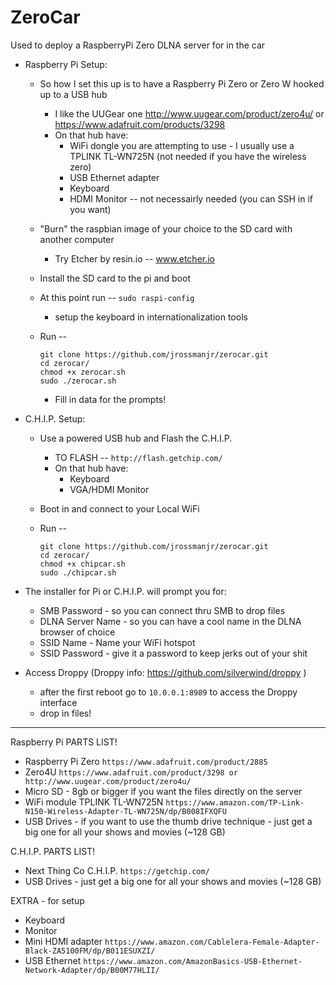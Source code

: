 # ZeroCar
Used to deploy a RaspberryPi Zero DLNA server for in the car
    
- Raspberry Pi Setup:
    - So how I set this up is to have a Raspberry Pi Zero or Zero W hooked up to a USB hub
        - I like the UUGear one http://www.uugear.com/product/zero4u/ or https://www.adafruit.com/products/3298
        - On that hub have: 
            - WiFi dongle you are attempting to use - I usually use a TPLINK TL-WN725N (not needed if you have the wireless zero)
            - USB Ethernet adapter
            - Keyboard
            - HDMI Monitor -- not necessairly needed (you can SSH in if you want)
            
    - "Burn" the raspbian image of your choice to the SD card with another computer
        - Try Etcher by resin.io -- www.etcher.io
    
    - Install the SD card to the pi and boot
    
    - At this point run -- `sudo raspi-config`
        - setup the keyboard in internationalization tools 
    
    - Run -- 
        ```
        git clone https://github.com/jrossmanjr/zerocar.git
        cd zerocar/
        chmod +x zerocar.sh
        sudo ./zerocar.sh
        ```
        - Fill in data for the prompts!
    
    
- C.H.I.P. Setup:
    - Use a powered USB hub and Flash the C.H.I.P. 
        - TO FLASH -- `http://flash.getchip.com/`
        - On that hub have: 
            - Keyboard
            - VGA/HDMI Monitor
            
    - Boot in and connect to your Local WiFi 

    - Run -- 
        ```
        git clone https://github.com/jrossmanjr/zerocar.git
        cd zerocar/
        chmod +x chipcar.sh
        sudo ./chipcar.sh
        ```
        
- The installer for Pi or C.H.I.P. will prompt you for:
    - SMB Password - so you can connect thru SMB to drop files
    - DLNA Server Name - so you can have a cool name in the DLNA browser of choice
    - SSID Name - Name your WiFi hotspot
    - SSID Password - give it a password to keep jerks out of your shit

- Access Droppy (Droppy info: https://github.com/silverwind/droppy )
    - after the first reboot go to ``` 10.0.0.1:8989 ``` to access the Droppy interface
    - drop in files!
    
-------------------------------------------------------------------------------------------------------------------------

Raspberry Pi PARTS LIST!
- Raspberry Pi Zero ```https://www.adafruit.com/product/2885 ```
- Zero4U ``` https://www.adafruit.com/product/3298 or http://www.uugear.com/product/zero4u/ ```
- Micro SD - 8gb or bigger if you want the files directly on the server
- WiFi module TPLINK TL-WN725N ``` https://www.amazon.com/TP-Link-N150-Wireless-Adapter-TL-WN725N/dp/B008IFXQFU ```
- USB Drives - if you want to use the thumb drive technique - just get a big one for all your shows and movies (~128 GB)

C.H.I.P. PARTS LIST!
- Next Thing Co C.H.I.P. ```https://getchip.com/ ```
- USB Drives - just get a big one for all your shows and movies (~128 GB)

EXTRA - for setup
- Keyboard
- Monitor 
- Mini HDMI adapter ``` https://www.amazon.com/Cablelera-Female-Adapter-Black-ZA5100FM/dp/B011ESUXZI/ ```
- USB Ethernet ``` https://www.amazon.com/AmazonBasics-USB-Ethernet-Network-Adapter/dp/B00M77HLII/ ```
